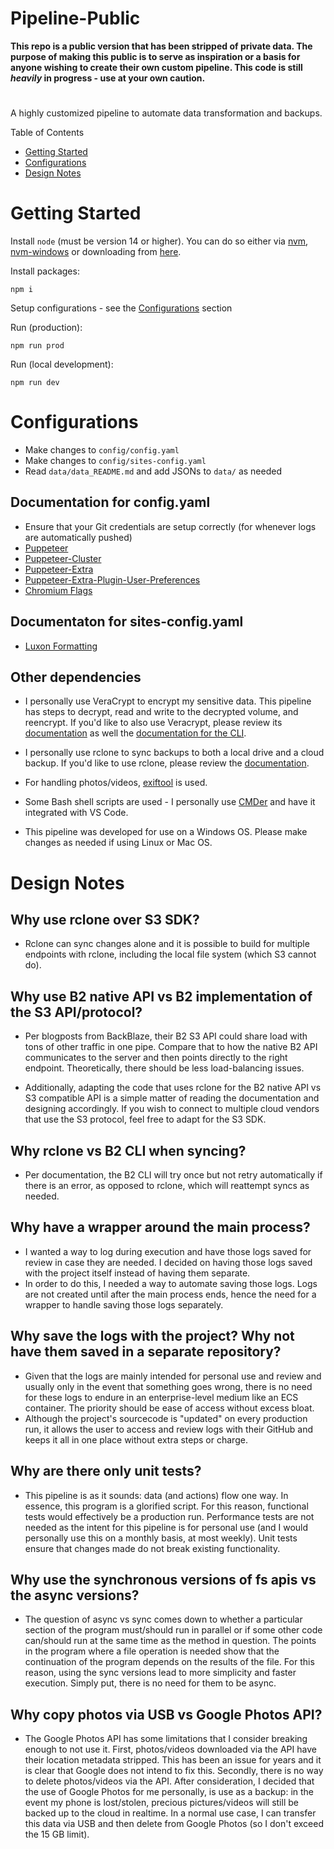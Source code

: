 # Pipeline-Public

**This repo is a public version that has been stripped of private data. The purpose of making this public is to serve as inspiration or a basis for anyone wishing to create their own custom pipeline. This code is still _heavily_ in progress - use at your own caution.**

#

A highly customized pipeline to automate data transformation and backups.

Table of Contents

-   [Getting Started](#getting-started)
-   [Configurations](#configurations)
-   [Design Notes](#design-notes)

# Getting Started

Install `node` (must be version 14 or higher). You can do so either via [nvm](https://github.com/nvm-sh/nvm), [nvm-windows](https://github.com/coreybutler/nvm-windows) or downloading from [here](https://nodejs.org/en/download/).

Install packages:

```
npm i
```

Setup configurations - see the [Configurations](#configurations) section

Run (production):

```
npm run prod
```

Run (local development):

```
npm run dev
```

# Configurations

-   Make changes to `config/config.yaml`
-   Make changes to `config/sites-config.yaml`
-   Read `data/data_README.md` and add JSONs to `data/` as needed

## Documentation for config.yaml

-   Ensure that your Git credentials are setup correctly (for whenever logs are automatically pushed)
-   [Puppeteer](https://github.com/puppeteer/puppeteer/blob/main/docs/api.md#puppeteerlaunchoptions)
-   [Puppeteer-Cluster](https://github.com/thomasdondorf/puppeteer-cluster#usage)
-   [Puppeteer-Extra](https://github.com/berstend/puppeteer-extra/tree/master/packages/puppeteer-extra#quickstart)
-   [Puppeteer-Extra-Plugin-User-Preferences](https://github.com/berstend/puppeteer-extra/tree/master/packages/puppeteer-extra-plugin-user-preferences)
-   [Chromium Flags](https://chromium.googlesource.com/chromium/src/+/master/chrome/common/pref_names.cc)

## Documentaton for sites-config.yaml

-   [Luxon Formatting](https://moment.github.io/luxon/docs/manual/parsing.html#table-of-tokens)

## Other dependencies

-   I personally use VeraCrypt to encrypt my sensitive data. This pipeline has steps to decrypt, read and write to the decrypted volume, and reencrypt. If you'd like to also use Veracrypt, please review its [documentation](https://www.veracrypt.fr/en/Introduction.html) as well the [documentation for the CLI](https://www.veracrypt.fr/en/Command%20Line%20Usage.html).

-   I personally use rclone to sync backups to both a local drive and a cloud backup. If you'd like to use rclone, please review the [documentation](https://rclone.org/).

-   For handling photos/videos, [exiftool](https://exiftool.org/) is used.

-   Some Bash shell scripts are used - I personally use [CMDer](https://cmder.net/) and have it integrated with VS Code.

-   This pipeline was developed for use on a Windows OS. Please make changes as needed if using Linux or Mac OS.

# Design Notes

## Why use rclone over S3 SDK?

-   Rclone can sync changes alone and it is possible to build for multiple endpoints with rclone, including the local file system (which S3 cannot do).

## Why use B2 native API vs B2 implementation of the S3 API/protocol?

-   Per blogposts from BackBlaze, their B2 S3 API could share load with tons of other traffic in one pipe. Compare that to how the native B2 API communicates to the server and then points directly to the right endpoint. Theoretically, there should be less load-balancing issues.

-   Additionally, adapting the code that uses rclone for the B2 native API vs S3 compatible API is a simple matter of reading the documentation and designing accordingly. If you wish to connect to multiple cloud vendors that use the S3 protocol, feel free to adapt for the S3 SDK.

## Why rclone vs B2 CLI when syncing?

-   Per documentation, the B2 CLI will try once but not retry automatically if there is an error, as opposed to rclone, which will reattempt syncs as needed.

## Why have a wrapper around the main process?

-   I wanted a way to log during execution and have those logs saved for review in case they are needed. I decided on having those logs saved with the project itself instead of having them separate.
-   In order to do this, I needed a way to automate saving those logs. Logs are not created until after the main process ends, hence the need for a wrapper to handle saving those logs separately.

## Why save the logs with the project? Why not have them saved in a separate repository?

-   Given that the logs are mainly intended for personal use and review and usually only in the event that something goes wrong, there is no need for these logs to endure in an enterprise-level medium like an ECS container. The priority should be ease of access without excess bloat.
-   Although the project's sourcecode is "updated" on every production run, it allows the user to access and review logs with their GitHub and keeps it all in one place without extra steps or charge.

## Why are there only unit tests?

-   This pipeline is as it sounds: data (and actions) flow one way. In essence, this program is a glorified script. For this reason, functional tests would effectively be a production run. Performance tests are not needed as the intent for this pipeline is for personal use (and I would personally use this on a monthly basis, at most weekly). Unit tests ensure that changes made do not break existing functionality.

## Why use the synchronous versions of fs apis vs the async versions?

-   The question of async vs sync comes down to whether a particular section of the program must/should run in parallel or if some other code can/should run at the same time as the method in question. The points in the program where a file operation is needed show that the continuation of the program depends on the results of the file. For this reason, using the sync versions lead to more simplicity and faster execution. Simply put, there is no need for them to be async.

## Why copy photos via USB vs Google Photos API?

-   The Google Photos API has some limitations that I consider breaking enough to not use it. First, photos/videos downloaded via the API have their location metadata stripped. This has been an issue for years and it is clear that Google does not intend to fix this. Secondly, there is no way to delete photos/videos via the API. After consideration, I decided that the use of Google Photos for me personally, is use as a backup: in the event my phone is lost/stolen, precious pictures/videos will still be backed up to the cloud in realtime. In a normal use case, I can transfer this data via USB and then delete from Google Photos (so I don't exceed the 15 GB limit).
